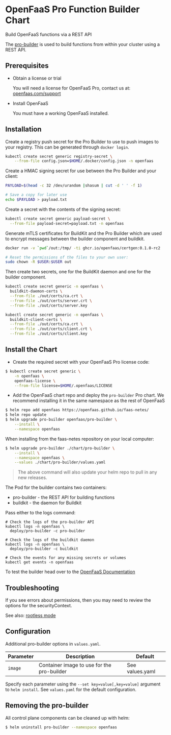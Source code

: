 # OpenFaaS Pro Function Builder Chart

Build OpenFaaS functions via a REST API

The [pro-builder](https://docs.openfaas.com/openfaas-pro/builder/) is used to build functions from within your cluster using a REST API.

## Prerequisites

- Obtain a license or trial

  You will need a license for OpenFaaS Pro, contact us at: [openfaas.com/support](https://www.openfaas.com/support)

- Install OpenFaaS

  You must have a working OpenFaaS installed.

## Installation

Create a registry push secret for the Pro Builder to use to push images to your registry. This can be generated through `docker login`.

```bash
kubectl create secret generic registry-secret \
    --from-file config.json=$HOME/.docker/config.json -n openfaas
```

Create a HMAC signing secret for use between the Pro Builder and your client:

```bash
PAYLOAD=$(head -c 32 /dev/urandom |shasum | cut -d ' ' -f 1)

# Save a copy for later use
echo $PAYLOAD > payload.txt
```

Create a secret with the contents of the signing secret:

```bash
kubectl create secret generic payload-secret \
  --from-file payload-secret=payload.txt -n openfaas
```

Generate mTLS certificates for BuildKit and the Pro Builder which are used to encrypt messages between the builder component and buildkit.

```bash
docker run -v `pwd`/out:/tmp/ -ti ghcr.io/openfaas/certgen:0.1.0-rc2

# Reset the permissions of the files to your own user:
sudo chown -R $USER:$USER out
```

Then create two secrets, one for the BuildKit daemon and one for the builder component.

```bash
kubectl create secret generic -n openfaas \
  buildkit-daemon-certs \
  --from-file ./out/certs/ca.crt \
  --from-file ./out/certs/server.crt \
  --from-file ./out/certs/server.key

kubectl create secret generic -n openfaas \
  buildkit-client-certs \
  --from-file ./out/certs/ca.crt \
  --from-file ./out/certs/client.crt \
  --from-file ./out/certs/client.key
```

## Install the Chart

- Create the required secret with your OpenFaaS Pro license code:

```bash
$ kubectl create secret generic \
    -n openfaas \
    openfaas-license \
    --from-file license=$HOME/.openfaas/LICENSE
```

- Add the OpenFaaS chart repo and deploy the `pro-builder` Pro chart. We recommend installing it in the same namespace as the rest of OpenFaaS

```sh
$ helm repo add openfaas https://openfaas.github.io/faas-netes/
$ helm repo update
$ helm upgrade pro-builder openfaas/pro-builder \
    --install \
    --namespace openfaas
```

When installing from the faas-netes repository on your local computer:

```sh
$ helm upgrade pro-builder ./chart/pro-builder \
    --install \
    --namespace openfaas \
    --values ./chart/pro-builder/values.yaml
```

> The above command will also update your helm repo to pull in any new releases.

The Pod for the builder contains two containers:

* pro-builder - the REST API for building functions
* buildkit - the daemon for Buildkit

Pass either to the logs command:

```
# Check the logs of the pro-builder API
kubectl logs -n openfaas \
  deploy/pro-builder -c pro-builder

# Check the logs of the buildkit daemon
kubectl logs -n openfaas \
  deploy/pro-builder -c buildkit

# Check the events for any missing secrets or volumes
kubectl get events -n openfaas
```

To test the builder head over to the [OpenFaaS Documentation](https://docs.openfaas.com/openfaas-pro/builder/)

## Troubleshooting

If you see errors about permissions, then you may need to review the options for the securityContext.

See also: [rootless mode](https://github.com/moby/buildkit/blob/master/docs/rootless.md)

## Configuration

Additional pro-builder options in `values.yaml`.

| Parameter                | Description                                                                            | Default                        |
| ------------------------ | -------------------------------------------------------------------------------------- | ------------------------------ |
| `image`                  | Container image to use for the pro-builder            | See values.yaml                 |

Specify each parameter using the `--set key=value[,key=value]` argument to `helm install`. See `values.yaml` for the default configuration.

## Removing the pro-builder

All control plane components can be cleaned up with helm:

```sh
$ helm uninstall pro-builder --namespace openfaas
```

